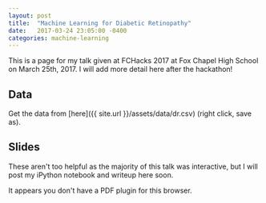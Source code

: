 ```yaml
---
layout: post
title:  "Machine Learning for Diabetic Retinopathy"
date:   2017-03-24 23:05:00 -0400
categories: machine-learning
---
```


This is a page for my talk given at FCHacks 2017 at Fox Chapel High School on March 25th, 2017. I will add more detail here after the hackathon!

## Data
Get the data from [here]({{ site.url }}/assets/data/dr.csv) (right click, save as).

## Slides
These aren't too helpful as the majority of this talk was interactive, but I will post my iPython notebook and writeup here soon.
<object data="{{ site.url }}/assets/fchacks-dr-2017.pdf" type="application/pdf" width="100%" height="800px">
  <p>It appears you don't have a PDF plugin for this browser.</p>
</object>
